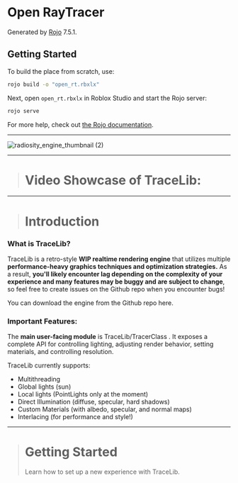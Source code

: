 # Open RayTracer
Generated by [Rojo](https://github.com/rojo-rbx/rojo) 7.5.1.


## Getting Started
To build the place from scratch, use:

```bash
rojo build -o "open_rt.rbxlx"
```

Next, open `open_rt.rbxlx` in Roblox Studio and start the Rojo server:

```bash
rojo serve
```

For more help, check out [the Rojo documentation](https://rojo.space/docs).

---

![radiosity_engine_thumbnail (2)](https://github.com/user-attachments/assets/799b9deb-e56b-40b9-852b-b8c26359568b)

---

> # Video Showcase of TraceLib:

---

> # Introduction
### What is TraceLib?
TraceLib is a retro-style **WIP realtime rendering engine** that utilizes multiple **performance-heavy graphics techniques and optimization strategies.** As a result, **you'll likely encounter lag depending on the complexity of your experience and many features may be buggy and are subject to change**, so feel free to create issues on the Github repo when you encounter bugs!

You can download the engine from the Github repo here.
### Important Features:
The **main user-facing module** is TraceLib/TracerClass . It exposes a complete API for controlling lighting, adjusting render behavior, setting materials, and controlling resolution.

TraceLib currently supports:
- Multithreading
- Global lights (sun)
- Local lights (PointLights only at the moment)
- Direct Illumination (diffuse, specular, hard shadows)
- Custom Materials (with albedo, specular, and normal maps)
- Interlacing (for performance and style!)

---

> # Getting Started
> Learn how to set up a new experience with TraceLib.
